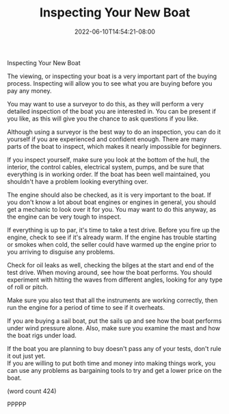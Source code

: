 ﻿---
title: "Inspecting Your New Boat"
date: 2022-06-10T14:54:21-08:00
description: "Buying A Boat Tips for Web Success"
featured_image: "/images/Buying A Boat.jpg"
tags: ["Buying A Boat"]
---

Inspecting Your New Boat

The viewing, or inspecting your boat is a very
important part of the buying process.  Inspecting
will allow you to see what you are buying before
you pay any money.

You may want to use a surveyor to do this, as they
will perform a very detailed inspection of the
boat you are interested in.  You can be present
if you like, as this will give you the chance to
ask questions if you like.

Although using a surveyor is the best way to do
an inspection, you can do it yourself if you are
experienced and confident enough.  There are many
parts of the boat to inspect, which makes it 
nearly impossible for beginners.

If you inspect yourself, make sure you look at 
the bottom of the hull, the interior, the control
cables, electrical system, pumps, and be sure 
that everything is in working order.  If the boat
has been well maintained, you shouldn't have a 
problem looking everything over.  

The engine should also be checked, as it is very
important to the boat.  If you don't know a lot
about boat engines or engines in general, you 
should get a mechanic to look over it for you.  You
may want to do this anyway, as the engine can
be very tough to inspect.

If everything is up to par, it's time to take a
test drive.  Before you fire up the engine, check
to see if it's already warm.  If the engine has
trouble starting or smokes when cold, the seller
could have warmed up the engine prior to you 
arriving to disguise any problems.

Check for oil leaks as well, checking the bilges
at the start and end of the test drive.  When 
moving around, see how the boat performs. You
should experiment with hitting the waves from
different angles, looking for any type of roll
or pitch.

Make sure you also test that all the instruments
are working correctly, then run the engine for a
period of time to see if it overheats.  

If you are buying a sail boat, put the sails up 
and see how the boat performs under wind pressure
alone.  Also, make sure you examine the mast and
how the boat rigs under load.

If the boat you are planning to buy doesn't pass
any of your tests, don't rule it out just yet.  
If you are willing to put both time and money into
making things work, you can use any problems as
bargaining tools to try and get a lower price on
the boat.

(word count 424)

PPPPP
